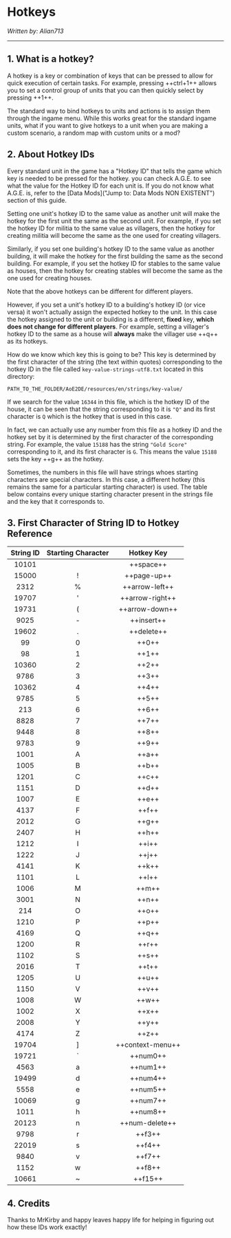 # Hotkeys

_Written by: Alian713_

---

## 1. What is a hotkey?

A hotkey is a key or combination of keys that can be pressed to allow for quick execution of certain tasks. For example, pressing ++ctrl+1++ allows you to set a control group of units that you can then quickly select by pressing ++1++.

The standard way to bind hotkeys to units and actions is to assign them through the ingame menu. While this works great for the standard ingame units, what if you want to give hotkeys to a unit when you are making a custom scenario, a random map with custom units or a mod?

## 2. About Hotkey IDs

Every standard unit in the game has a "Hotkey ID" that tells the game which key is needed to be pressed for the hotkey. you can check A.G.E. to see what the value for the Hotkey ID for each unit is. If you do not know what A.G.E. is, refer to the [Data Mods]("Jump to: Data Mods NON EXISTENT") section of this guide.

Setting one unit's hotkey ID to the same value as another unit will make the hotkey for the first unit the same as the second unit. For example, if you set the hotkey ID for militia to the same value as villagers, then the hotkey for creating militia will become the same as the one used for creating villagers.

Similarly, if you set one building's hotkey ID to the same value as another building, it will make the hotkey for the first building the same as the second building. For example, if you set the hotkey ID for stables to the same value as houses, then the hotkey for creating stables will become the same as the one used for creating houses.

Note that the above hotkeys can be different for different players.

However, if you set a unit's hotkey ID to a building's hotkey ID (or vice versa) it won't actually assign the expected hotkey to the unit. In this case the hotkey assigned to the unit or building is a different, **fixed** key, **which does not change for different players**. For example, setting a villager's hotkey ID to the same as a house will **always** make the villager use ++q++ as its hotkeys.

How do we know which key this is going to be? This key is determined by the first character of the string (the text within quotes) corresponding to the hotkey ID in the file called `key-value-strings-utf8.txt` located in this directory:

```
PATH_TO_THE_FOLDER/AoE2DE/resources/en/strings/key-value/
```

If we search for the value `16344` in this file, which is the hotkey ID of the house, it can be seen that the string corresponding to it is `"Q"` and its first character is `Q` which is the hotkey that is used in this case.

In fact, we can actually use any number from this file as a hotkey ID and the hotkey set by it is determined by the first character of the corresponding string. For example, the value `15188` has the string `"Gold Score"` corresponding to it, and its first character is `G`. This means the value `15188` sets the key ++g++ as the hotkey.

Sometimes, the numbers in this file will have strings whoes starting characters are special characters. In this case, a different hotkey (this remains the same for a particular starting character) is used. The table below contains every unique starting character present in the strings file and the key that it corresponds to.

## 3. First Character of String ID to Hotkey Reference

| **String ID** | **Starting Character** |  **Hotkey Key**  |
| :-----------: | :--------------------: | :--------------: |
|     10101     |                        |    ++space++     |
|     15000     |           !            |   ++page-up++    |
|     2312      |           %            |  ++arrow-left++  |
|     19707     |           '            | ++arrow-right++  |
|     19731     |           (            |  ++arrow-down++  |
|     9025      |           -            |    ++insert++    |
|     19602     |           .            |    ++delete++    |
|      99       |           0            |      ++0++       |
|      98       |           1            |      ++1++       |
|     10360     |           2            |      ++2++       |
|     9786      |           3            |      ++3++       |
|     10362     |           4            |      ++4++       |
|     9785      |           5            |      ++5++       |
|      213      |           6            |      ++6++       |
|     8828      |           7            |      ++7++       |
|     9448      |           8            |      ++8++       |
|     9783      |           9            |      ++9++       |
|     1001      |           A            |      ++a++       |
|     1005      |           B            |      ++b++       |
|     1201      |           C            |      ++c++       |
|     1151      |           D            |      ++d++       |
|     1007      |           E            |      ++e++       |
|     4137      |           F            |      ++f++       |
|     2012      |           G            |      ++g++       |
|     2407      |           H            |      ++h++       |
|     1212      |           I            |      ++i++       |
|     1222      |           J            |      ++j++       |
|     4141      |           K            |      ++k++       |
|     1101      |           L            |      ++l++       |
|     1006      |           M            |      ++m++       |
|     3001      |           N            |      ++n++       |
|      214      |           O            |      ++o++       |
|     1210      |           P            |      ++p++       |
|     4169      |           Q            |      ++q++       |
|     1200      |           R            |      ++r++       |
|     1102      |           S            |      ++s++       |
|     2016      |           T            |      ++t++       |
|     1205      |           U            |      ++u++       |
|     1150      |           V            |      ++v++       |
|     1008      |           W            |      ++w++       |
|     1002      |           X            |      ++x++       |
|     2008      |           Y            |      ++y++       |
|     4174      |           Z            |      ++z++       |
|     19704     |           ]            | ++context-menu++ |
|     19721     |           `            |     ++num0++     |
|     4563      |           a            |     ++num1++     |
|     19499     |           d            |     ++num4++     |
|     5558      |           e            |     ++num5++     |
|     10069     |           g            |     ++num7++     |
|     1011      |           h            |     ++num8++     |
|     20123     |           n            |  ++num-delete++  |
|     9798      |           r            |      ++f3++      |
|     22019     |           s            |      ++f4++      |
|     9840      |           v            |      ++f7++      |
|     1152      |           w            |      ++f8++      |
|     10661     |           ~            |     ++f15++      |

## 4. Credits

Thanks to MrKirby and happy leaves happy life for helping in figuring out how these IDs work exactly!

